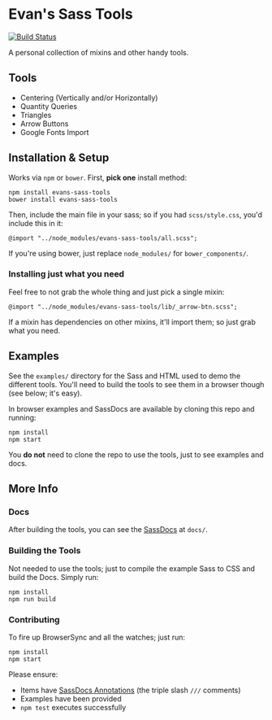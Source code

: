 # Evan's Sass Tools

[![Build Status](https://travis-ci.org/EvanLovely/evans-sass-tools.svg?branch=master)](https://travis-ci.org/EvanLovely/evans-sass-tools)

A personal collection of mixins and other handy tools.

## Tools

- Centering (Vertically and/or Horizontally)
- Quantity Queries
- Triangles
- Arrow Buttons
- Google Fonts Import

## Installation & Setup

Works via `npm` or `bower`. First, **pick one** install method:

	npm install evans-sass-tools
	bower install evans-sass-tools

Then, include the main file in your sass; so if you had `scss/style.css`, you'd include this in it:

	@import "../node_modules/evans-sass-tools/all.scss";

If you're using bower, just replace `node_modules/` for `bower_components/`.

### Installing just what you need

Feel free to not grab the whole thing and just pick a single mixin:

	@import "../node_modules/evans-sass-tools/lib/_arrow-btn.scss";

If a mixin has dependencies on other mixins, it'll import them; so just grab what you need.

## Examples

See the `examples/` directory for the Sass and HTML used to demo the different tools. You'll need to build the tools to see them in a browser though (see below; it's easy).

In browser examples and SassDocs are available by cloning this repo and running:

	npm install
	npm start

You **do not** need to clone the repo to use the tools, just to see examples and docs.


## More Info

### Docs

After building the tools, you can see the [SassDocs](http://sassdoc.com) at `docs/`.

### Building the Tools

Not needed to use the tools; just to compile the example Sass to CSS and build the Docs. Simply run:

	npm install
	npm run build

### Contributing

To fire up BrowserSync and all the watches; just run:

	npm install
	npm start

Please ensure:

- Items have [SassDocs Annotations](http://sassdoc.com/annotations) (the triple slash `///` comments)
- Examples have been provided
- `npm test` executes successfully

